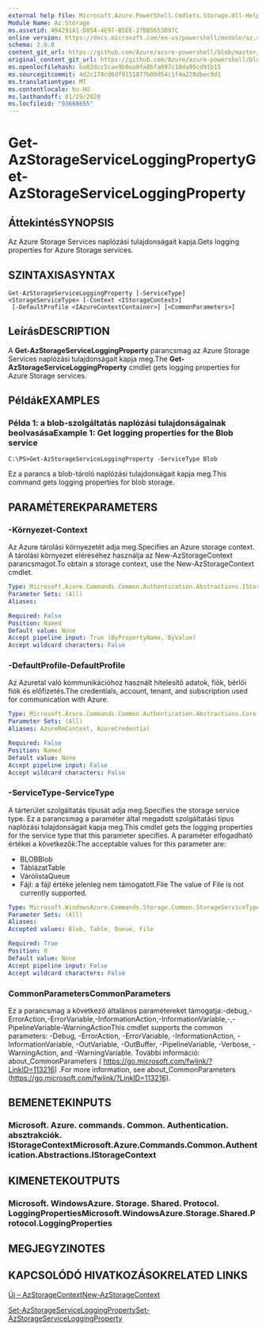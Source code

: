 ```yaml
---
external help file: Microsoft.Azure.PowerShell.Cmdlets.Storage.dll-Help.xml
Module Name: Az.Storage
ms.assetid: 494291A1-D854-4E97-B5EE-27BB5653D97C
online version: https://docs.microsoft.com/en-us/powershell/module/az.storage/get-azstorageserviceloggingproperty
schema: 2.0.0
content_git_url: https://github.com/Azure/azure-powershell/blob/master/src/Storage/Storage.Management/help/Get-AzStorageServiceLoggingProperty.md
original_content_git_url: https://github.com/Azure/azure-powershell/blob/master/src/Storage/Storage.Management/help/Get-AzStorageServiceLoggingProperty.md
ms.openlocfilehash: ba82dcc5cae9b0ea8fa8bfa097c10da95cd91b15
ms.sourcegitcommit: 4d2c178cd6df9151877b08d54c1f4a228dbec9d1
ms.translationtype: MT
ms.contentlocale: hu-HU
ms.lasthandoff: 01/29/2020
ms.locfileid: "93668655"
---
```

# <span data-ttu-id="ef635-101">Get-AzStorageServiceLoggingProperty</span><span class="sxs-lookup"><span data-stu-id="ef635-101">Get-AzStorageServiceLoggingProperty</span></span>

## <span data-ttu-id="ef635-102">Áttekintés</span><span class="sxs-lookup"><span data-stu-id="ef635-102">SYNOPSIS</span></span>
<span data-ttu-id="ef635-103">Az Azure Storage Services naplózási tulajdonságait kapja.</span><span class="sxs-lookup"><span data-stu-id="ef635-103">Gets logging properties for Azure Storage services.</span></span>

## <span data-ttu-id="ef635-104">SZINTAXISA</span><span class="sxs-lookup"><span data-stu-id="ef635-104">SYNTAX</span></span>

```
Get-AzStorageServiceLoggingProperty [-ServiceType] <StorageServiceType> [-Context <IStorageContext>]
 [-DefaultProfile <IAzureContextContainer>] [<CommonParameters>]
```

## <span data-ttu-id="ef635-105">Leírás</span><span class="sxs-lookup"><span data-stu-id="ef635-105">DESCRIPTION</span></span>
<span data-ttu-id="ef635-106">A **Get-AzStorageServiceLoggingProperty** parancsmag az Azure Storage Services naplózási tulajdonságait kapja meg.</span><span class="sxs-lookup"><span data-stu-id="ef635-106">The **Get-AzStorageServiceLoggingProperty** cmdlet gets logging properties for Azure Storage services.</span></span>

## <span data-ttu-id="ef635-107">Példák</span><span class="sxs-lookup"><span data-stu-id="ef635-107">EXAMPLES</span></span>

### <span data-ttu-id="ef635-108">Példa 1: a blob-szolgáltatás naplózási tulajdonságainak beolvasása</span><span class="sxs-lookup"><span data-stu-id="ef635-108">Example 1: Get logging properties for the Blob service</span></span>
```
C:\PS>Get-AzStorageServiceLoggingProperty -ServiceType Blob
```

<span data-ttu-id="ef635-109">Ez a parancs a blob-tároló naplózási tulajdonságait kapja meg.</span><span class="sxs-lookup"><span data-stu-id="ef635-109">This command gets logging properties for blob storage.</span></span>

## <span data-ttu-id="ef635-110">PARAMÉTEREK</span><span class="sxs-lookup"><span data-stu-id="ef635-110">PARAMETERS</span></span>

### <span data-ttu-id="ef635-111">-Környezet</span><span class="sxs-lookup"><span data-stu-id="ef635-111">-Context</span></span>
<span data-ttu-id="ef635-112">Az Azure tárolási környezetét adja meg.</span><span class="sxs-lookup"><span data-stu-id="ef635-112">Specifies an Azure storage context.</span></span>
<span data-ttu-id="ef635-113">A tárolási környezet eléréséhez használja az New-AzStorageContext parancsmagot.</span><span class="sxs-lookup"><span data-stu-id="ef635-113">To obtain a storage context, use the New-AzStorageContext cmdlet.</span></span>

```yaml
Type: Microsoft.Azure.Commands.Common.Authentication.Abstractions.IStorageContext
Parameter Sets: (All)
Aliases:

Required: False
Position: Named
Default value: None
Accept pipeline input: True (ByPropertyName, ByValue)
Accept wildcard characters: False
```

### <span data-ttu-id="ef635-114">-DefaultProfile</span><span class="sxs-lookup"><span data-stu-id="ef635-114">-DefaultProfile</span></span>
<span data-ttu-id="ef635-115">Az Azuretal való kommunikációhoz használt hitelesítő adatok, fiók, bérlői fiók és előfizetés.</span><span class="sxs-lookup"><span data-stu-id="ef635-115">The credentials, account, tenant, and subscription used for communication with Azure.</span></span>

```yaml
Type: Microsoft.Azure.Commands.Common.Authentication.Abstractions.Core.IAzureContextContainer
Parameter Sets: (All)
Aliases: AzureRmContext, AzureCredential

Required: False
Position: Named
Default value: None
Accept pipeline input: False
Accept wildcard characters: False
```

### <span data-ttu-id="ef635-116">-ServiceType</span><span class="sxs-lookup"><span data-stu-id="ef635-116">-ServiceType</span></span>
<span data-ttu-id="ef635-117">A tárterület szolgáltatás típusát adja meg.</span><span class="sxs-lookup"><span data-stu-id="ef635-117">Specifies the storage service type.</span></span>
<span data-ttu-id="ef635-118">Ez a parancsmag a paraméter által megadott szolgáltatási típus naplózási tulajdonságait kapja meg.</span><span class="sxs-lookup"><span data-stu-id="ef635-118">This cmdlet gets the logging properties for the service type that this parameter specifies.</span></span>
<span data-ttu-id="ef635-119">A paraméter elfogadható értékei a következők:</span><span class="sxs-lookup"><span data-stu-id="ef635-119">The acceptable values for this parameter are:</span></span>
- <span data-ttu-id="ef635-120">BLOB</span><span class="sxs-lookup"><span data-stu-id="ef635-120">Blob</span></span> 
- <span data-ttu-id="ef635-121">Táblázat</span><span class="sxs-lookup"><span data-stu-id="ef635-121">Table</span></span>
- <span data-ttu-id="ef635-122">Várólista</span><span class="sxs-lookup"><span data-stu-id="ef635-122">Queue</span></span>
- <span data-ttu-id="ef635-123">Fájl: a fájl értéke jelenleg nem támogatott.</span><span class="sxs-lookup"><span data-stu-id="ef635-123">File The value of File is not currently supported.</span></span>

```yaml
Type: Microsoft.WindowsAzure.Commands.Storage.Common.StorageServiceType
Parameter Sets: (All)
Aliases:
Accepted values: Blob, Table, Queue, File

Required: True
Position: 0
Default value: None
Accept pipeline input: False
Accept wildcard characters: False
```

### <span data-ttu-id="ef635-124">CommonParameters</span><span class="sxs-lookup"><span data-stu-id="ef635-124">CommonParameters</span></span>
<span data-ttu-id="ef635-125">Ez a parancsmag a következő általános paramétereket támogatja:-debug,-ErrorAction,-ErrorVariable,-InformationAction,-InformationVariable,-,-PipelineVariable-WarningAction</span><span class="sxs-lookup"><span data-stu-id="ef635-125">This cmdlet supports the common parameters: -Debug, -ErrorAction, -ErrorVariable, -InformationAction, -InformationVariable, -OutVariable, -OutBuffer, -PipelineVariable, -Verbose, -WarningAction, and -WarningVariable.</span></span> <span data-ttu-id="ef635-126">További információ: about_CommonParameters ( https://go.microsoft.com/fwlink/?LinkID=113216) .</span><span class="sxs-lookup"><span data-stu-id="ef635-126">For more information, see about_CommonParameters (https://go.microsoft.com/fwlink/?LinkID=113216).</span></span>

## <span data-ttu-id="ef635-127">BEMENETEK</span><span class="sxs-lookup"><span data-stu-id="ef635-127">INPUTS</span></span>

### <span data-ttu-id="ef635-128">Microsoft. Azure. commands. Common. Authentication. absztrakciók. IStorageContext</span><span class="sxs-lookup"><span data-stu-id="ef635-128">Microsoft.Azure.Commands.Common.Authentication.Abstractions.IStorageContext</span></span>

## <span data-ttu-id="ef635-129">KIMENETEK</span><span class="sxs-lookup"><span data-stu-id="ef635-129">OUTPUTS</span></span>

### <span data-ttu-id="ef635-130">Microsoft. WindowsAzure. Storage. Shared. Protocol. LoggingProperties</span><span class="sxs-lookup"><span data-stu-id="ef635-130">Microsoft.WindowsAzure.Storage.Shared.Protocol.LoggingProperties</span></span>

## <span data-ttu-id="ef635-131">MEGJEGYZI</span><span class="sxs-lookup"><span data-stu-id="ef635-131">NOTES</span></span>

## <span data-ttu-id="ef635-132">KAPCSOLÓDÓ HIVATKOZÁSOK</span><span class="sxs-lookup"><span data-stu-id="ef635-132">RELATED LINKS</span></span>

[<span data-ttu-id="ef635-133">Új – AzStorageContext</span><span class="sxs-lookup"><span data-stu-id="ef635-133">New-AzStorageContext</span></span>](./New-AzStorageContext.md)

[<span data-ttu-id="ef635-134">Set-AzStorageServiceLoggingProperty</span><span class="sxs-lookup"><span data-stu-id="ef635-134">Set-AzStorageServiceLoggingProperty</span></span>](./Set-AzStorageServiceLoggingProperty.md)


